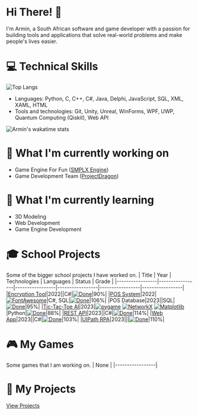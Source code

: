 # Hi There! 👋

I'm Armin, a South African software and game developer with a passion for building tools and applications that solve real-world problems and make people's lives easier.

# 💻 Technical Skills
![Top Langs](https://github-readme-stats.vercel.app/api/top-langs/?username=ArminPretorius&hide=shaderlab,HLSL,TSQL,Mathematica&theme=dark&layout=compact)
- Languages: Python, C, C++, C#, Java, Delphi, JavaScript, SQL, XML, XAML, HTML
- Tools and technologies: Git, Unity, Unreal, WinForms, WPF, UWP, Quantum Computing (Qiskit), Web API

![Armin's wakatime stats](https://github-readme-stats.vercel.app/api/wakatime?username=ArminPretorius&theme=dark&hide=Ezhil&layout=compact)

# 💼 What I'm currently working on
- Game Engine For Fun ([SMPLX Engine](https://github.com/ArminPretorius/SMPLX-Engine))
- Game Development Team ([ProjectDragon](https://github.com/ProjectDragon))

# 🌱 What I'm currently learning

- 3D Modeling
- Web Development
- Game Engine Development

# 🎓 School Projects
Some of the bigger school projects I have worked on.
|      Title      | Year |  Technologies  |  Languages  |  Status  |  Grade  |
|-----------------|-----------------|-----------------|-----------------|-----------------|-----------------|
|[Encryption Tool](https://github.com/ArminPretorius/EncryptionTool)|2022||C#|[![Done](https://img.shields.io/badge/-Done-green?style=flat-square&logoColor=white&link=https://github.com/ArminPretorius/EncryptionTool)](https://github.com/ArminPretorius/EncryptionTool)|90%|
|[POS System](https://github.com/ArminPretorius/POS-System)|2022|[![FontAwesome](https://img.shields.io/badge/-FontAwesome-4B8BBE?style=flat-square&logo=fontawesome&logoColor=528DD7&labelColor=white&color=222324&link=https://fontawesome.com/)](https://fontawesome.com/)|C#, SQL|[![Done](https://img.shields.io/badge/-Done-green?style=flat-square&logoColor=white&link=https://github.com/ArminPretorius/POS-System)](https://github.com/ArminPretorius/POS-System)|106%|
|POS Database|2023||SQL|[![Done](https://img.shields.io/badge/-Done-green?style=flat-square&logoColor=white&link=https://github.com/ArminPretorius/Tic-Tac-Toe-AI/)](https://github.com/ArminPretorius/Tic-Tac-Toe-AI/)|95%|
|[Tic-Tac-Toe AI](https://github.com/ArminPretorius/Tic-Tac-Toe-AI/)|2023|[![pygame](https://img.shields.io/badge/-pygame-4B8BBE?style=flat-square&logo=python&logoColor=white&labelColor=4B8BBE&color=222324&link=https://www.pygame.org/news)](https://www.pygame.org/news) [![NetworkX](https://img.shields.io/badge/-NetworkX-4B8BBE?style=flat-square&logo=python&logoColor=white&labelColor=4B8BBE&color=222324&link=https://networkx.org)](https://networkx.org) [![Matplotlib](https://img.shields.io/badge/-Matplotlib-4B8BBE?style=flat-square&logo=python&logoColor=white&labelColor=4B8BBE&color=222324&link=https://matplotlib.org)](https://matplotlib.org)|Python|[![Done](https://img.shields.io/badge/-Done-green?style=flat-square&logoColor=white&link=https://github.com/ArminPretorius/Tic-Tac-Toe-AI/)](https://github.com/ArminPretorius/Tic-Tac-Toe-AI/)|88%|
|[REST API](https://github.com/ArminPretorius/CMPG323-Project-2-34739572)|2023||C#|[![Done](https://img.shields.io/badge/-Done-green?style=flat-square&logoColor=white&link=https://github.com/ArminPretorius/CMPG323-Project-2-34739572)](https://github.com/ArminPretorius/CMPG323-Project-2-34739572)|114%|
|[Web App](https://github.com/ArminPretorius/CMPG323-Project-3-34739572)|2023||C#|[![Done](https://img.shields.io/badge/-Done-green?style=flat-square&logoColor=white&link=https://github.com/ArminPretorius/CMPG323-Project-3-34739572)](https://github.com/ArminPretorius/CMPG323-Project-3-34739572)|103%|
|[UIPath RPA](https://github.com/ArminPretorius/CMPG323-Project-4-34739572)|2023|||[![Done](https://img.shields.io/badge/-Done-green?style=flat-square&logoColor=white&link=https://github.com/ArminPretorius/CMPG323-Project-4-34739572)](https://github.com/ArminPretorius/CMPG323-Project-4-34739572)|110%|
# 🎮 My Games
Some games that I am working on.
|  None  |
|-----------------|

# 🚀 My Projects
[View Projects](https://github.com/ArminPretorius/Index)
